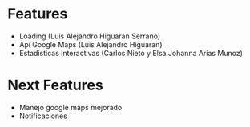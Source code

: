 # Features

  - Loading (Luis Alejandro Higuaran Serrano)
  - Api Google Maps (Luis Alejandro Higuaran)
  - Estadisticas interactivas (Carlos Nieto y Elsa Johanna Arias Munoz)
 
# Next Features

  - Manejo google maps mejorado
  - Notificaciones
